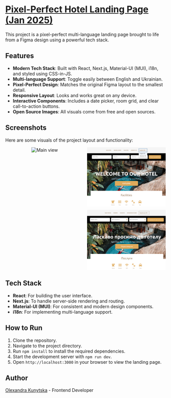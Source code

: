 # <a href="https://" target="_blank"> Pixel-Perfect Hotel Landing Page (Jan 2025)</a>

This project is a pixel-perfect multi-language landing page brought to life from a Figma design using a powerful tech stack.

## Features

- **Modern Tech Stack**: Built with React, Next.js, Material-UI (MUI), i18n, and styled using CSS-in-JS.
- **Multi-language Support**: Toggle easily between English and Ukrainian.
- **Pixel-Perfect Design**: Matches the original Figma layout to the smallest detail.
- **Responsive Layout**: Looks and works great on any device.
- **Interactive Components**: Includes a date picker, room grid, and clear call-to-action buttons.
- **Open Source Images**: All visuals come from free and open sources.

## Screenshots

Here are some visuals of the project layout and functionality:

<div style="display: grid; grid-template-columns: 1fr 1fr; gap: 10px; width: 100%; justify-items: center;">
  <div>
    <img src="./public/screenshots/hotel_full.png" alt="Main view" width="100%" />
  </div>

  <div style="display: flex; flex-direction: column; justify-content: center;">
    <img src="./public/screenshots/hotel_lang.png" alt="Lang switcher" width="100%" style="margin-bottom: 10px;" />
    <img src="./public/screenshots/hotel_uk.png" alt="Ukrainian view" width="100%" />
  </div>
</div>


## Tech Stack

- **React**: For building the user interface.
- **Next.js**: To handle server-side rendering and routing.
- **Material-UI (MUI)**: For consistent and modern design components.
- **i18n**: For implementing multi-language support.

## How to Run

1. Clone the repository.
2. Navigate to the project directory.
3. Run `npm install` to install the required dependencies.
4. Start the development server with `npm run dev`.
5. Open `http://localhost:3000` in your browser to view the landing page.

## Author

[Olexandra Kunytska](https://github.com/olexandracodes) - Frontend Developer
